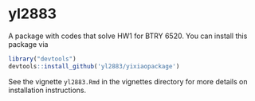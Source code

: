 # yl2883

A package with codes that solve HW1 for BTRY 6520.  You can install this package via 

```r
library("devtools")
devtools::install_github('yl2883/yixiaopackage')
```

See the vignette `yl2883.Rmd` in the vignettes directory for more details on installation instructions.
